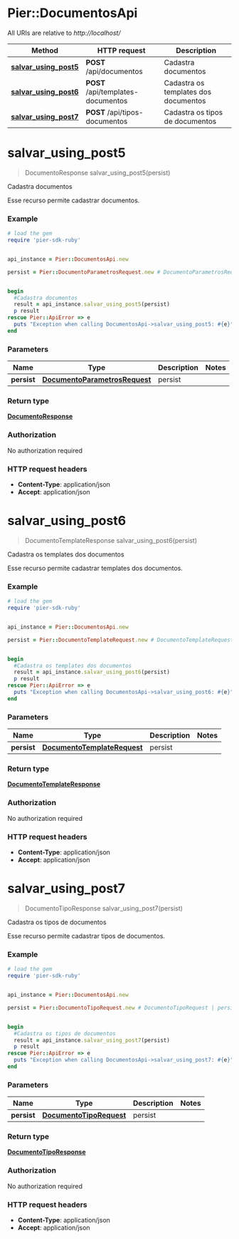 # Pier::DocumentosApi

All URIs are relative to *http://localhost/*

Method | HTTP request | Description
------------- | ------------- | -------------
[**salvar_using_post5**](DocumentosApi.md#salvar_using_post5) | **POST** /api/documentos | Cadastra documentos
[**salvar_using_post6**](DocumentosApi.md#salvar_using_post6) | **POST** /api/templates-documentos | Cadastra os templates dos documentos
[**salvar_using_post7**](DocumentosApi.md#salvar_using_post7) | **POST** /api/tipos-documentos | Cadastra os tipos de documentos




# **salvar_using_post5**
> DocumentoResponse salvar_using_post5(persist)

Cadastra documentos

Esse recurso permite cadastrar documentos.

### Example
```ruby
# load the gem
require 'pier-sdk-ruby'


api_instance = Pier::DocumentosApi.new

persist = Pier::DocumentoParametrosRequest.new # DocumentoParametrosRequest | persist


begin
  #Cadastra documentos
  result = api_instance.salvar_using_post5(persist)
  p result
rescue Pier::ApiError => e
  puts "Exception when calling DocumentosApi->salvar_using_post5: #{e}"
end
```

### Parameters

Name | Type | Description  | Notes
------------- | ------------- | ------------- | -------------
 **persist** | [**DocumentoParametrosRequest**](DocumentoParametrosRequest.md)| persist | 


### Return type

[**DocumentoResponse**](DocumentoResponse.md)

### Authorization

No authorization required

### HTTP request headers

 - **Content-Type**: application/json
 - **Accept**: application/json




# **salvar_using_post6**
> DocumentoTemplateResponse salvar_using_post6(persist)

Cadastra os templates dos documentos

Esse recurso permite cadastrar templates dos documentos.

### Example
```ruby
# load the gem
require 'pier-sdk-ruby'


api_instance = Pier::DocumentosApi.new

persist = Pier::DocumentoTemplateRequest.new # DocumentoTemplateRequest | persist


begin
  #Cadastra os templates dos documentos
  result = api_instance.salvar_using_post6(persist)
  p result
rescue Pier::ApiError => e
  puts "Exception when calling DocumentosApi->salvar_using_post6: #{e}"
end
```

### Parameters

Name | Type | Description  | Notes
------------- | ------------- | ------------- | -------------
 **persist** | [**DocumentoTemplateRequest**](DocumentoTemplateRequest.md)| persist | 


### Return type

[**DocumentoTemplateResponse**](DocumentoTemplateResponse.md)

### Authorization

No authorization required

### HTTP request headers

 - **Content-Type**: application/json
 - **Accept**: application/json




# **salvar_using_post7**
> DocumentoTipoResponse salvar_using_post7(persist)

Cadastra os tipos de documentos

Esse recurso permite cadastrar tipos de documentos.

### Example
```ruby
# load the gem
require 'pier-sdk-ruby'


api_instance = Pier::DocumentosApi.new

persist = Pier::DocumentoTipoRequest.new # DocumentoTipoRequest | persist


begin
  #Cadastra os tipos de documentos
  result = api_instance.salvar_using_post7(persist)
  p result
rescue Pier::ApiError => e
  puts "Exception when calling DocumentosApi->salvar_using_post7: #{e}"
end
```

### Parameters

Name | Type | Description  | Notes
------------- | ------------- | ------------- | -------------
 **persist** | [**DocumentoTipoRequest**](DocumentoTipoRequest.md)| persist | 


### Return type

[**DocumentoTipoResponse**](DocumentoTipoResponse.md)

### Authorization

No authorization required

### HTTP request headers

 - **Content-Type**: application/json
 - **Accept**: application/json





